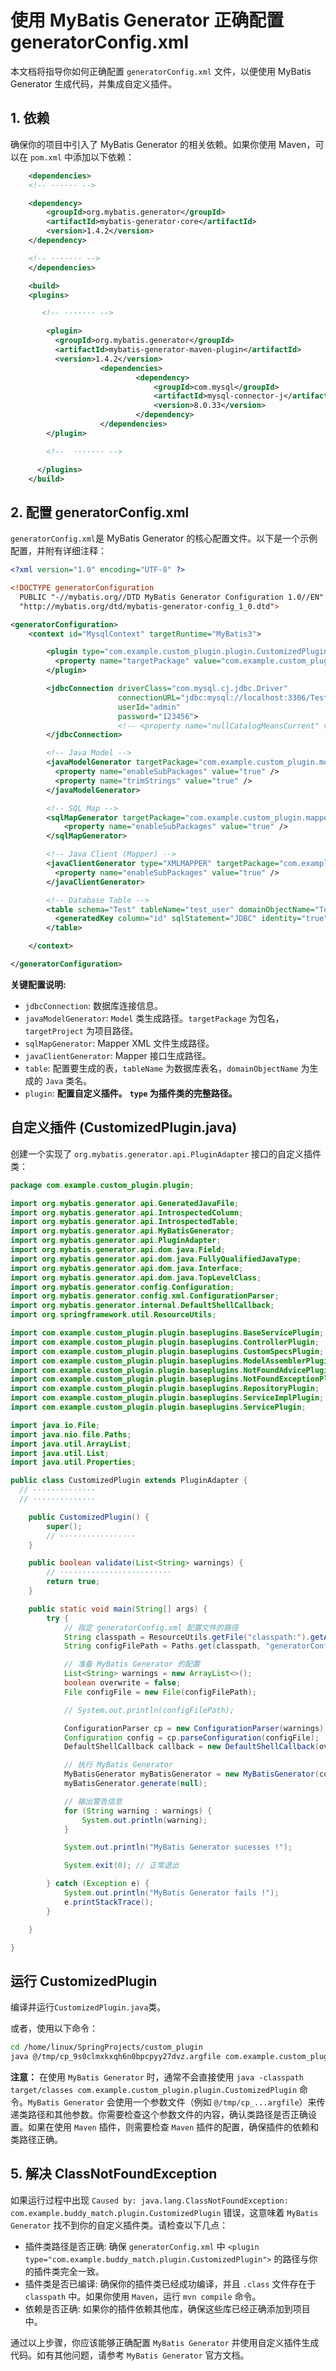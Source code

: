 # 使用 MyBatis Generator 正确配置 generatorConfig.xml

本文档将指导你如何正确配置 `generatorConfig.xml` 文件，以便使用 MyBatis Generator 生成代码，并集成自定义插件。

## 1. 依赖

确保你的项目中引入了 MyBatis Generator 的相关依赖。如果你使用 Maven，可以在 `pom.xml` 中添加以下依赖：

```xml
	<dependencies>
    <!-- ······ -->

    <dependency>
        <groupId>org.mybatis.generator</groupId>
        <artifactId>mybatis-generator-core</artifactId>
        <version>1.4.2</version> 
    </dependency>

    <!-- ······· -->
	</dependencies>

	<build>
    <plugins>

       <!-- ······· -->

        <plugin>
          <groupId>org.mybatis.generator</groupId>
          <artifactId>mybatis-generator-maven-plugin</artifactId>
          <version>1.4.2</version>
					<dependencies>
							<dependency>
								<groupId>com.mysql</groupId>
								<artifactId>mysql-connector-j</artifactId>
								<version>8.0.33</version>
							</dependency>
					</dependencies>
        </plugin>

        <!--  ······· -->

      </plugins>
	</build>

```


## 2. 配置 generatorConfig.xml
`generatorConfig.xml`是 MyBatis Generator 的核心配置文件。以下是一个示例配置，并附有详细注释：
```xml
<?xml version="1.0" encoding="UTF-8" ?>

<!DOCTYPE generatorConfiguration
  PUBLIC "-//mybatis.org//DTD MyBatis Generator Configuration 1.0//EN"
  "http://mybatis.org/dtd/mybatis-generator-config_1_0.dtd">

<generatorConfiguration>
    <context id="MysqlContext" targetRuntime="MyBatis3">

        <plugin type="com.example.custom_plugin.plugin.CustomizedPlugin" >
          <property name="targetPackage" value="com.example.custom_plugin.service"/>
        </plugin>

        <jdbcConnection driverClass="com.mysql.cj.jdbc.Driver"
                        connectionURL="jdbc:mysql://localhost:3306/Test?useSSL=false&amp;serverTimezone=Asia/Shanghai"
                        userId="admin"
                        password="123456">
                        <!-- <property name="nullCatalogMeansCurrent" value="true" /> -->
        </jdbcConnection>

        <!-- Java Model -->
        <javaModelGenerator targetPackage="com.example.custom_plugin.model" targetProject="src/main/java">
          <property name="enableSubPackages" value="true" />
          <property name="trimStrings" value="true" />
        </javaModelGenerator>

        <!-- SQL Map -->
        <sqlMapGenerator targetPackage="com.example.custom_plugin.mapper" targetProject="src/main/resources">
            <property name="enableSubPackages" value="true" />
        </sqlMapGenerator>

        <!-- Java Client (Mapper) -->
        <javaClientGenerator type="XMLMAPPER" targetPackage="com.example.custom_plugin.mapper" targetProject="src/main/java">
          <property name="enableSubPackages" value="true" />
        </javaClientGenerator>

        <!-- Database Table -->
        <table schema="Test" tableName="test_user" domainObjectName="TestUser">
          <generatedKey column="id" sqlStatement="JDBC" identity="true"/>
        </table>

    </context>

</generatorConfiguration>

```

**关键配置说明:**
- `jdbcConnection`: 数据库连接信息。
- `javaModelGenerator`: `Model` 类生成路径。`targetPackage` 为包名，`targetProject` 为项目路径。
- `sqlMapGenerator`: Mapper XML 文件生成路径。
- `javaClientGenerator`: Mapper 接口生成路径。
- `table`: 配置要生成的表，`tableName` 为数据库表名，`domainObjectName` 为生成的 `Java` 类名。
- `plugin`: **配置自定义插件。** **`type` 为插件类的完整路径。**


## 自定义插件 (CustomizedPlugin.java)
创建一个实现了 `org.mybatis.generator.api.PluginAdapter` 接口的自定义插件类：
```java
package com.example.custom_plugin.plugin;

import org.mybatis.generator.api.GeneratedJavaFile;
import org.mybatis.generator.api.IntrospectedColumn;
import org.mybatis.generator.api.IntrospectedTable;
import org.mybatis.generator.api.MyBatisGenerator;
import org.mybatis.generator.api.PluginAdapter;
import org.mybatis.generator.api.dom.java.Field;
import org.mybatis.generator.api.dom.java.FullyQualifiedJavaType;
import org.mybatis.generator.api.dom.java.Interface;
import org.mybatis.generator.api.dom.java.TopLevelClass;
import org.mybatis.generator.config.Configuration;
import org.mybatis.generator.config.xml.ConfigurationParser;
import org.mybatis.generator.internal.DefaultShellCallback;
import org.springframework.util.ResourceUtils;

import com.example.custom_plugin.plugin.baseplugins.BaseServicePlugin;
import com.example.custom_plugin.plugin.baseplugins.ControllerPlugin;
import com.example.custom_plugin.plugin.baseplugins.CustomSpecsPlugin;
import com.example.custom_plugin.plugin.baseplugins.ModelAssemblerPlugin;
import com.example.custom_plugin.plugin.baseplugins.NotFoundAdvicePlugin;
import com.example.custom_plugin.plugin.baseplugins.NotFoundExceptionPlugin;
import com.example.custom_plugin.plugin.baseplugins.RepositoryPlugin;
import com.example.custom_plugin.plugin.baseplugins.ServiceImplPlugin;
import com.example.custom_plugin.plugin.baseplugins.ServicePlugin;

import java.io.File;
import java.nio.file.Paths;
import java.util.ArrayList;
import java.util.List;
import java.util.Properties;

public class CustomizedPlugin extends PluginAdapter {
  // ··············
  // ··············

    public CustomizedPlugin() {
        super();
        // ·················
    }

    public boolean validate(List<String> warnings) {
        // ·························
        return true;
    }

    public static void main(String[] args) {
        try {
            // 指定 generatorConfig.xml 配置文件的路径
            String classpath = ResourceUtils.getFile("classpath:").getAbsolutePath();
            String configFilePath = Paths.get(classpath, "generatorConfig.xml").toString();

            // 准备 MyBatis Generator 的配置
            List<String> warnings = new ArrayList<>();
            boolean overwrite = false;
            File configFile = new File(configFilePath);

            // System.out.println(configFilePath);

            ConfigurationParser cp = new ConfigurationParser(warnings);
            Configuration config = cp.parseConfiguration(configFile);
            DefaultShellCallback callback = new DefaultShellCallback(overwrite);

            // 执行 MyBatis Generator
            MyBatisGenerator myBatisGenerator = new MyBatisGenerator(config, callback, warnings);
            myBatisGenerator.generate(null);

            // 输出警告信息
            for (String warning : warnings) {
                System.out.println(warning);
            }

            System.out.println("MyBatis Generator sucesses !");

            System.exit(0); // 正常退出

        } catch (Exception e) {
            System.out.println("MyBatis Generator fails !");
            e.printStackTrace();
        }

    }

}

```


## 运行 CustomizedPlugin
编译并运行`CustomizedPlugin.java`类。

或者，使用以下命令：
```bash
cd /home/linux/SpringProjects/custom_plugin 
java @/tmp/cp_9s0clmxkxqh6n0bpcpyy27dvz.argfile com.example.custom_plugin.plugin.CustomizedPlugin
```

**注意：**
在使用 `MyBatis Generator` 时，通常不会直接使用 `java -classpath target/classes com.example.custom_plugin.plugin.CustomizedPlugin` 命令。`MyBatis Generator` 会使用一个参数文件（例如 `@/tmp/cp_...argfile`）来传递类路径和其他参数。你需要检查这个参数文件的内容，确认类路径是否正确设置。如果在使用 `Maven` 插件，则需要检查 `Maven` 插件的配置，确保插件的依赖和类路径正确。

## 5. 解决 ClassNotFoundException

如果运行过程中出现 `Caused by: java.lang.ClassNotFoundException: com.example.buddy_match.plugin.CustomizedPlugin` 错误，这意味着 `MyBatis Generator` 找不到你的自定义插件类。请检查以下几点：

- 插件类路径是否正确: 确保 `generatorConfig.xml` 中 `<plugin type="com.example.buddy_match.plugin.CustomizedPlugin">` 的路径与你的插件类完全一致。
- 插件类是否已编译: 确保你的插件类已经成功编译，并且 `.class` 文件存在于 `classpath` 中。如果你使用 `Maven`，运行 `mvn compile` 命令。
- 依赖是否正确: 如果你的插件依赖其他库，确保这些库已经正确添加到项目中。

通过以上步骤，你应该能够正确配置 `MyBatis Generator` 并使用自定义插件生成代码。如有其他问题，请参考 `MyBatis Generator` 官方文档。